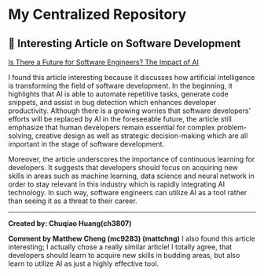 # My Centralized Repository

## 🔗 Interesting Article on Software Development
[Is There a Future for Software Engineers? The Impact of AI](https://brainhub.eu/library/software-developer-age-of-ai)  

I found this article interesting because it discusses how artificial intelligence is transforming the field of software development. In the beginning, it highlights that AI is able to automate repetitive tasks, generate code snippets, and assist in bug detection which enhances developer productivity. Although there is a growing worries that software developers' efforts will be replaced by AI in the foreseeable future, the article still emphasize that human developers remain essential for complex problem-solving, creative design as well as strategic decision-making which are all important in the stage of software development.

Moreover, the article underscores the importance of continuous learning for developers. It suggests that developers should focus on acquiring new skills in areas such as machine learning, data science and neural network in order to stay relevant in this industry which is rapidly integrating AI technology. In such way, software engineers can utilize AI as a tool rather than seeing it as a threat to their career.

---
**Created by: Chuqiao Huang(ch3807)**

**Comment by Matthew Cheng (mc9283) (mattchng)**
I also found this article interesting; I actually chose a really similar article! I totally agree, that developers should learn to acquire new skills in budding areas, but also learn to utilize AI as just a highly effective tool.
